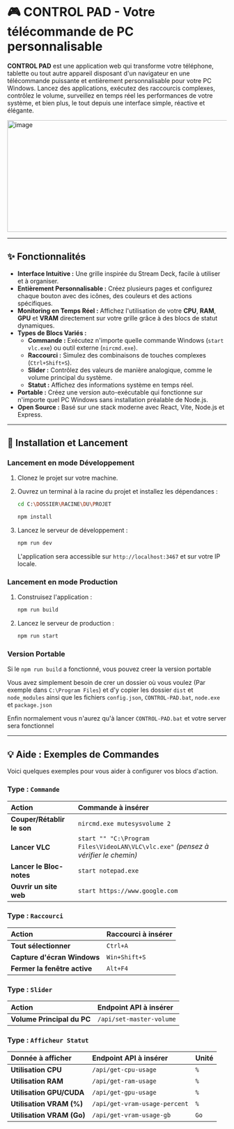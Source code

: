 # 🎮 CONTROL PAD - Votre télécommande de PC personnalisable

**CONTROL PAD** est une application web qui transforme votre téléphone, tablette ou tout autre appareil disposant d'un navigateur en une télécommande puissante et entièrement personnalisable pour votre PC Windows. Lancez des applications, exécutez des raccourcis complexes, contrôlez le volume, surveillez en temps réel les performances de votre système, et bien plus, le tout depuis une interface simple, réactive et élégante.


<img width="775" height="256" alt="image" src="https://github.com/user-attachments/assets/a76cde3b-f191-49e3-9330-41f390e9866e" />



---
## ✨ Fonctionnalités

* **Interface Intuitive :** Une grille inspirée du Stream Deck, facile à utiliser et à organiser.
* **Entièrement Personnalisable :** Créez plusieurs pages et configurez chaque bouton avec des icônes, des couleurs et des actions spécifiques.
* **Monitoring en Temps Réel :** Affichez l'utilisation de votre **CPU**, **RAM**, **GPU** et **VRAM** directement sur votre grille grâce à des blocs de statut dynamiques.
* **Types de Blocs Variés :**
    * **Commande :** Exécutez n'importe quelle commande Windows (`start vlc.exe`) ou outil externe (`nircmd.exe`).
    * **Raccourci :** Simulez des combinaisons de touches complexes (`Ctrl+Shift+S`).
    * **Slider :** Contrôlez des valeurs de manière analogique, comme le volume principal du système.
    * **Statut :** Affichez des informations système en temps réel.
* **Portable :** Créez une version auto-exécutable qui fonctionne sur n'importe quel PC Windows sans installation préalable de Node.js.
* **Open Source :** Basé sur une stack moderne avec React, Vite, Node.js et Express.

---
## 🚀 Installation et Lancement

### Lancement en mode Développement

1.  Clonez le projet sur votre machine.
2.  Ouvrez un terminal à la racine du projet et installez les dépendances :
    
    ```bash
    cd C:\DOSSIER\RACINE\DU\PROJET
    ```
    
    ```bash
    npm install
    ```
3.  Lancez le serveur de développement :
    ```bash
    npm run dev
    ```
    L'application sera accessible sur `http://localhost:3467` et sur votre IP locale.

### Lancement en mode Production

1.  Construisez l'application :
    ```bash
    npm run build
    ```
2.  Lancez le serveur de production :
    ```bash
    npm run start
    ```

### Version Portable

Si le ```npm run build``` a fonctionné, vous pouvez creer la version portable

Vous avez simplement besoin de crer un dossier où vous voulez (Par exemple dans ```C:\Program Files```) et d'y copier les dossier ```dist``` et ```node_modules``` ainsi que les fichiers ```config.json```, ```CONTROL-PAD.bat```, ```node.exe``` et ```package.json```

Enfin normalement vous n'aurez qu'à lancer ```CONTROL-PAD.bat``` et votre server sera fonctionnel

---
## 💡 Aide : Exemples de Commandes

Voici quelques exemples pour vous aider à configurer vos blocs d'action.

### Type : `Commande`

| Action | Commande à insérer |
| :--- | :--- |
| **Couper/Rétablir le son** | `nircmd.exe mutesysvolume 2` |
| **Lancer VLC** | `start "" "C:\Program Files\VideoLAN\VLC\vlc.exe"` *(pensez à vérifier le chemin)* |
| **Lancer le Bloc-notes** | `start notepad.exe` |
| **Ouvrir un site web** | `start https://www.google.com` |

### Type : `Raccourci`

| Action | Raccourci à insérer |
| :--- | :--- |
| **Tout sélectionner** | `Ctrl+A` |
| **Capture d'écran Windows**| `Win+Shift+S` |
| **Fermer la fenêtre active** | `Alt+F4` |

### Type : `Slider`

| Action | Endpoint API à insérer |
| :--- | :--- |
| **Volume Principal du PC**| `/api/set-master-volume` |

### Type : `Afficheur Statut`

| Donnée à afficher | Endpoint API à insérer | Unité |
| :--- | :--- | :--- |
| **Utilisation CPU** | `/api/get-cpu-usage` | `%` |
| **Utilisation RAM** | `/api/get-ram-usage` | `%` |
| **Utilisation GPU/CUDA**| `/api/get-gpu-usage` | `%` |
| **Utilisation VRAM (%)**| `/api/get-vram-usage-percent` | `%` |
| **Utilisation VRAM (Go)**| `/api/get-vram-usage-gb` | `Go` |
